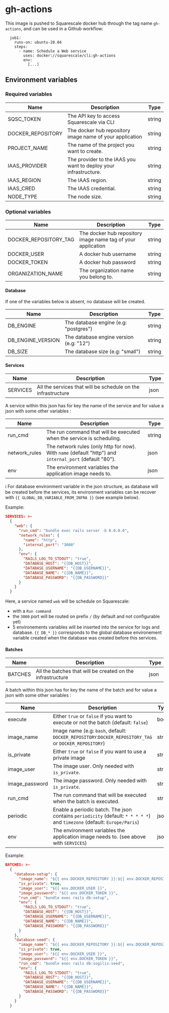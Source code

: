 # gh-actions

This image is pushed to Squarescale docker hub through the tag name `gh-actions`, and can be used in a Github workflow:

```
  job1:
    runs-on: ubuntu-20.04
    steps:
      - name: Schedule a Web service
        uses: docker://squarescale/cli:gh-actions
        env: 
          [...]
```

## Environment variables

### Required variables

| Name | Description | Type |
| ---- | ----------- | ---- |
| SQSC_TOKEN | The API key to access Squarescale via CLI  | string
| DOCKER_REPOSITORY | The docker hub repository image name of your application | string
| PROJECT_NAME | The name of the project you want to create. | string
| IAAS_PROVIDER | The provider to the IAAS you want to deploy your infrastructure. | string
| IAAS_REGION | The IAAS region. | string
| IAAS_CRED | The IAAS credential. | string
| NODE_TYPE | The node size. | string

### Optional variables

| Name | Description | Type |
| ---- | ----------- | ---- |
| DOCKER_REPOSITORY_TAG | The docker hub repository image name tag of your application | string
| DOCKER_USER | A docker hub username | string
| DOCKER_TOKEN | A docker hub password | string
| ORGANIZATION_NAME | The organization name you belong to. | string

#### Database

If one of the variables below is absent, no database will be created.

| Name | Description | Type |
| ---- | ----------- | ---- |
| DB_ENGINE | The database engine (e.g: "postgres") | string
| DB_ENGINE_VERSION | The database engine version (e.g: "12") | string
| DB_SIZE | The database size (e.g: "small") | string

#### Services

| Name | Description | Type |
| ---- | ----------- | ---- |
| SERVICES | All the services that will be schedule on the infrastructure | json

A service within this json has for key the name of the service and for value a json with some other variables :

| Name | Description | Type |
| ---- | ----------- | ---- |
| run_cmd | The run command that will be executed when the service is scheduling. | string
| network_rules | The network rules (only http for now).<br>With `name` (default "http") and `internal_port` (default "80"). | json
| env | The environment variables the application image needs to.  | json

:information_source: For database environment variable in the json structure, as database will be created before the services, its environment variables can be recover with `{{ GLOBAL_DB_VARIABLE_FROM_INFRA }}` (see example below).

Example:

```json
SERVICES: >-
  {
    "web": {
      "run_cmd": "bundle exec rails server -b 0.0.0.0",
      "network_rules": {
        "name": "http",
        "internal_port": "3000"
      },
      "env": {
        "RAILS_LOG_TO_STDOUT": "true",
        "DATABASE_HOST": "{{DB_HOST}}",
        "DATABASE_USERNAME": "{{DB_USERNAME}}",
        "DATABASE_NAME": "{{DB_NAME}}",
        "DATABASE_PASSWORD": "{{DB_PASSWORD}}"
      }
    }
  }
```

Here, a service named `web` will be schedule on Squarescale: 
- with a `Run command`
- the `3000` port will be routed on prefix `/` (by default and not configurable yet)
- 5 environements variables will be inserted into the service for logs and database. `{{ DB_* }}` corresponds to the global database environement variable created when the database was created before this services.

#### Batches

| Name | Description | Type |
| ---- | ----------- | ---- |
| BATCHES | All the batches that will be created on the infrastructure | json

A batch within this json has for key the name of the batch and for value a json with some other variables :

| Name | Description | Type |
| ---- | ----------- | ---- |
| execute | Either `true` or `false` if you want to execute or not the batch (default: `false`) | bool
| image_name | Image name (e.g: `bash`, default: `DOCKER_REPOSITORY`:`DOCKER_REPOSITORY_TAG` or `DOCKER_REPOSITORY`) | string
| is_private | Either `true` or `false` if you want to use a private image | string
| image_user | The image user. Only needed with `is_private`. | string
| image_password | The image password. Only needed with `is_private`. | string
| run_cmd | The run command that will be executed when the batch is executed. | string
| periodic | Enable a periodic batch. The json contains `periodicity` (default: `* * * * *`) and `timezone` (default: `Europe/Paris`) | json
| env | The environment variables the application image needs to. (see above with `SERVICES`)  | json

Example:

```json
BATCHES: >-
  {
    "database-setup": {
      "image_name": "${{ env.DOCKER_REPOSITORY }}:${{ env.DOCKER_REPOSITORY_TAG }}",
      "is_private": true,
      "image_user": "${{ env.DOCKER_USER }}",
      "image_password": "${{ env.DOCKER_TOKEN }}",
      "run_cmd": "bundle exec rails db:setup",
      "env": {
        "RAILS_LOG_TO_STDOUT": "true",
        "DATABASE_HOST": "{{DB_HOST}}",
        "DATABASE_USERNAME": "{{DB_USERNAME}}",
        "DATABASE_NAME": "{{DB_NAME}}",
        "DATABASE_PASSWORD": "{{DB_PASSWORD}}"
      }
    },
    "database-seed": {
      "image_name": "${{ env.DOCKER_REPOSITORY }}:${{ env.DOCKER_REPOSITORY_TAG }}",
      "is_private": true,
      "image_user": "${{ env.DOCKER_USER }}",
      "image_password": "${{ env.DOCKER_TOKEN }}",
      "run_cmd": "bundle exec rails db:sogilis:seed",
      "env": {
        "RAILS_LOG_TO_STDOUT": "true",
        "DATABASE_HOST": "{{DB_HOST}}",
        "DATABASE_USERNAME": "{{DB_USERNAME}}",
        "DATABASE_NAME": "{{DB_NAME}}",
        "DATABASE_PASSWORD": "{{DB_PASSWORD}}"
      }
    }
  }
```